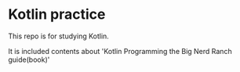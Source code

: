 # Kotlin practice

This repo is for studying Kotlin.

It is included contents about 'Kotlin Programming the Big Nerd Ranch guide(book)'